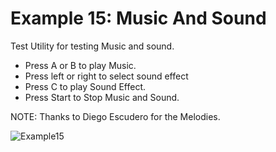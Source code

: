# Example 15: Music And Sound

Test Utility for testing Music and sound.

* Press A or B to play Music.
* Press left or right to select sound effect
* Press C to play Sound Effect.
* Press Start to Stop Music and Sound.

NOTE: Thanks to Diego Escudero for the Melodies.

![Example15](https://user-images.githubusercontent.com/6067824/202898769-994658f9-c477-4e5e-af77-89e9364df0ab.png)
